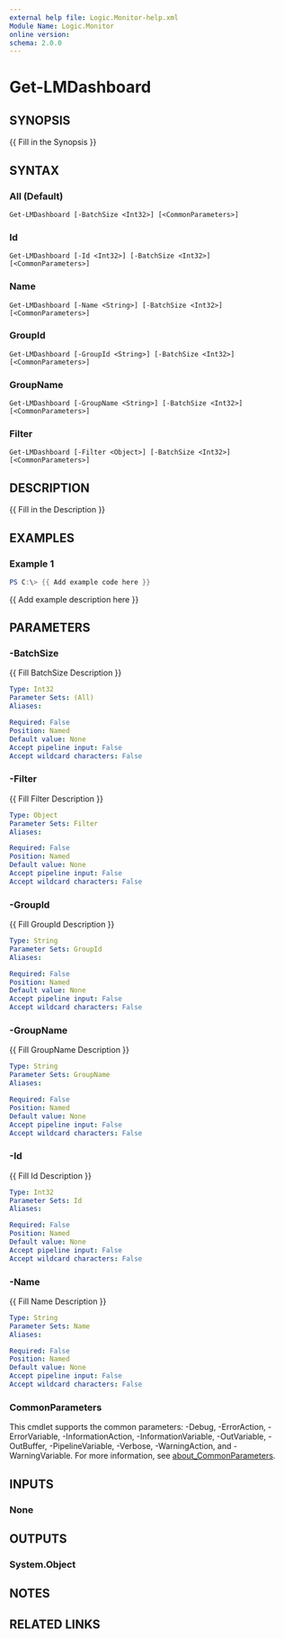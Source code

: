 ```yaml
---
external help file: Logic.Monitor-help.xml
Module Name: Logic.Monitor
online version:
schema: 2.0.0
---
```


# Get-LMDashboard

## SYNOPSIS
{{ Fill in the Synopsis }}

## SYNTAX

### All (Default)
```
Get-LMDashboard [-BatchSize <Int32>] [<CommonParameters>]
```

### Id
```
Get-LMDashboard [-Id <Int32>] [-BatchSize <Int32>] [<CommonParameters>]
```

### Name
```
Get-LMDashboard [-Name <String>] [-BatchSize <Int32>] [<CommonParameters>]
```

### GroupId
```
Get-LMDashboard [-GroupId <String>] [-BatchSize <Int32>] [<CommonParameters>]
```

### GroupName
```
Get-LMDashboard [-GroupName <String>] [-BatchSize <Int32>] [<CommonParameters>]
```

### Filter
```
Get-LMDashboard [-Filter <Object>] [-BatchSize <Int32>] [<CommonParameters>]
```

## DESCRIPTION
{{ Fill in the Description }}

## EXAMPLES

### Example 1
```powershell
PS C:\> {{ Add example code here }}
```

{{ Add example description here }}

## PARAMETERS

### -BatchSize
{{ Fill BatchSize Description }}

```yaml
Type: Int32
Parameter Sets: (All)
Aliases:

Required: False
Position: Named
Default value: None
Accept pipeline input: False
Accept wildcard characters: False
```

### -Filter
{{ Fill Filter Description }}

```yaml
Type: Object
Parameter Sets: Filter
Aliases:

Required: False
Position: Named
Default value: None
Accept pipeline input: False
Accept wildcard characters: False
```

### -GroupId
{{ Fill GroupId Description }}

```yaml
Type: String
Parameter Sets: GroupId
Aliases:

Required: False
Position: Named
Default value: None
Accept pipeline input: False
Accept wildcard characters: False
```

### -GroupName
{{ Fill GroupName Description }}

```yaml
Type: String
Parameter Sets: GroupName
Aliases:

Required: False
Position: Named
Default value: None
Accept pipeline input: False
Accept wildcard characters: False
```

### -Id
{{ Fill Id Description }}

```yaml
Type: Int32
Parameter Sets: Id
Aliases:

Required: False
Position: Named
Default value: None
Accept pipeline input: False
Accept wildcard characters: False
```

### -Name
{{ Fill Name Description }}

```yaml
Type: String
Parameter Sets: Name
Aliases:

Required: False
Position: Named
Default value: None
Accept pipeline input: False
Accept wildcard characters: False
```

### CommonParameters
This cmdlet supports the common parameters: -Debug, -ErrorAction, -ErrorVariable, -InformationAction, -InformationVariable, -OutVariable, -OutBuffer, -PipelineVariable, -Verbose, -WarningAction, and -WarningVariable. For more information, see [about_CommonParameters](http://go.microsoft.com/fwlink/?LinkID=113216).

## INPUTS

### None
## OUTPUTS

### System.Object
## NOTES

## RELATED LINKS
